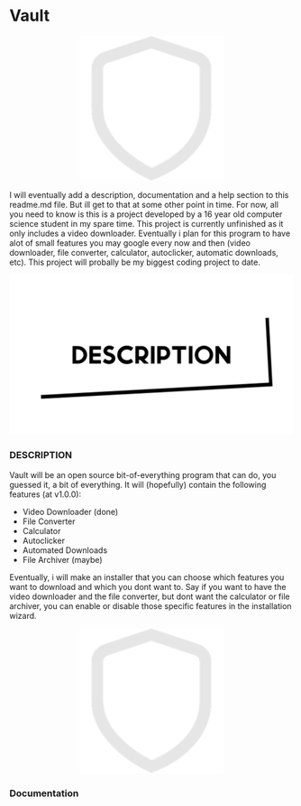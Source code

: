 # Vault #

<p align="center">
  <img src="https://github.com/BritishSpuds/Vault/blob/main/Assets/Icons/iconWhite256px.png?raw=true" alt="Vault Logo"/>
</p>

I will eventually add a description, documentation and a help section to this readme.md file. But ill get to that at some other point in time. For now, all you need to know is this is a project developed by a 16 year old computer science student in my spare time. This project is currently unfinished as it only includes a video downloader. Eventually i plan for this program to have alot of small features you may google every now and then (video downloader, file converter, calculator, autoclicker, automatic downloads, etc). This project will probally be my biggest coding project to date.
<p align="center">
  <img src="https://github.com/BritishSpuds/Vault/blob/main/Assets/Graphics/Description%20Graphic.png?raw=true" alt="Vault Logo"/>
</p>

### DESCRIPTION ###
Vault will be an open source bit-of-everything program that can do, you guessed it, a bit of everything. It will (hopefully) contain the following features (at v1.0.0):
- Video Downloader (done)
- File Converter
- Calculator
- Autoclicker
- Automated Downloads
- File Archiver (maybe)

Eventually, i will make an installer that you can choose which features you want to download and which you dont want to. Say if you want to have the video downloader and the file converter, but dont want the calculator or file archiver, you can enable or disable those specific features in the installation wizard.

<p align="center">
  <img src="https://github.com/BritishSpuds/Vault/blob/main/Assets/Icons/iconWhite256px.png?raw=true" alt="Vault Logo"/>
</p>

### Documentation ###
